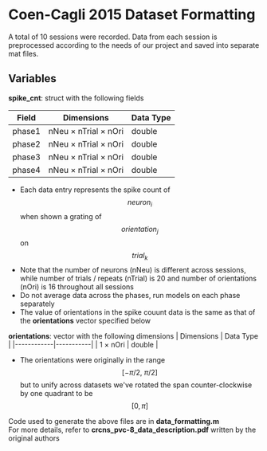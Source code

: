 # Coen-Cagli 2015 Dataset Formatting

A total of 10 sessions were recorded. Data from each session is preprocessed according to the needs of our project and saved into separate mat files. 

## Variables
**spike_cnt**: struct with the following fields

| Field   | Dimensions           | Data Type |
|---------|----------------------|-----------|
| phase1  | nNeu × nTrial × nOri | double    |
| phase2  | nNeu × nTrial × nOri | double    |
| phase3  | nNeu × nTrial × nOri | double    |
| phase4  | nNeu × nTrial × nOri | double    |

- Each data entry represents the spike count of $$neuron_i$$ when shown a grating of $$orientation_j$$ on $$trial_k$$ 
- Note that the number of neurons (nNeu) is different across sessions, while number of trials / repeats (nTrial) is 20 and number of orientations (nOri) is 16 throughout all sessions
- Do not average data across the phases, run models on each phase separately
- The value of orientations in the spike couunt data is the same as that of the **orientations** vector specified below

**orientations**: vector with the following dimensions 
| Dimensions | Data Type |
|------------|-----------|
| 1 × nOri   | double    |

- The orientations were originally in the range $$[-\pi/2,\ \pi/2]$$ but to unify across datasets we've rotated the span counter-clockwise by one quadrant to be $$[0, \pi]$$

Code used to generate the above files are in **data_formatting.m** </br>
For more details, refer to **crcns_pvc-8_data_description.pdf** written by the original authors
